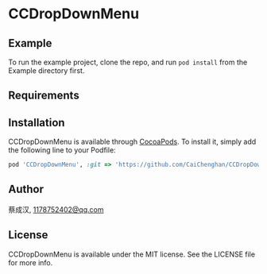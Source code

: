 # CCDropDownMenu

## Example

To run the example project, clone the repo, and run `pod install` from the Example directory first.

## Requirements

## Installation

CCDropDownMenu is available through [CocoaPods](https://cocoapods.org). To install
it, simply add the following line to your Podfile:

```ruby
pod 'CCDropDownMenu', :git => 'https://github.com/CaiChenghan/CCDropDownMenu.git', :tag => '1.1.0'
```

## Author

蔡成汉, 1178752402@qq.com

## License

CCDropDownMenu is available under the MIT license. See the LICENSE file for more info.
